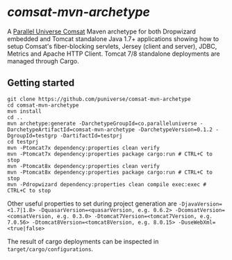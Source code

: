 # *comsat-mvn-archetype*

A [Parallel Universe Comsat](http://www.paralleluniverse.co/comsat/) Maven archetype for both Dropwizard embedded and Tomcat standalone Java 1.7+ applications showing how to setup Comsat's fiber-blocking servlets, Jersey (client and server), JDBC, Metrics and Apache HTTP Client. Tomcat 7/8 standalone deployments are managed through Cargo.

## Getting started

```
git clone https://github.com/puniverse/comsat-mvn-archetype
cd comsat-mvn-archetype
mvn install
cd ..
mvn archetype:generate -DarchetypeGroupId=co.paralleluniverse -DarchetypeArtifactId=comsat-mvn-archetype -DarchetypeVersion=0.1.2 -DgroupId=testgrp -DartifactId=testprj
cd testprj
mvn -Ptomcat7x dependency:properties clean verify
mvn -Ptomcat7x dependency:properties package cargo:run # CTRL+C to stop
mvn -Ptomcat8x dependency:properties clean verify
mvn -Ptomcat8x dependency:properties package cargo:run # CTRL+C to stop
mvn -Pdropwizard dependency:properties clean compile exec:exec # CTRL+C to stop
```

Other useful properties to set during project generation are `-DjavaVersion=<1.7|1.8> -DquasarVersion=<quasarVersion, e.g. 0.6.2> -DcomsatVersion=<comsatVersion, e.g. 0.3.0> -Dtomcat7Version=<tomcat7Version, e.g. 7.0.56> -Dtomcat8Version=<tomcat8Version, e.g. 8.0.15> -DuseWebXml=<true|false>`

The result of cargo deployments can be inspected in `target/cargo/configurations`.
